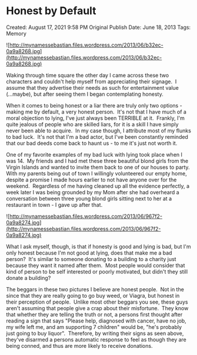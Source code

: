# Honest by Default

Created: August 17, 2021 9:58 PM
Original Publish Date: June 18, 2013
Tags: Memory

![http://mynamessebastian.files.wordpress.com/2013/06/b32ec-0a9a8268.jpg](http://mynamessebastian.files.wordpress.com/2013/06/b32ec-0a9a8268.jpg)

Waking through time square the other day I came across these two characters and couldn't help myself from appreciating their signage.  I assume that they advertise their needs as such for entertainment value (...maybe), but after seeing them I began contemplating honesty.

When it comes to being honest or a liar there are truly only two options - making me by default, a very honest person.  It's not that I have much of a moral objection to lying, I've just always been TERRIBLE at it.  Frankly, I'm quite jealous of people who are skilled liars, for it is a skill I have simply never been able to acquire.  In my case though, I attribute most of my flunks to bad luck.  It's not that I'm a bad actor, but I've been constantly reminded that our bad deeds come back to haunt us - to me it's just not worth it.

One of my favorite examples of my bad luck with lying took place when I was 14.  My friends and I had met these three beautiful blond girls from the Virgin Islands and wanted to invite them back to one of our houses to party.  With my parents being out of town I willingly volunteered our empty home, despite a promise I made hours earlier to not have anyone over for the weekend.  Regardless of me having cleaned up all the evidence perfectly, a week later I was being grounded by my Mom after she had overheard a conversation between three young blond girls sitting next to her at a restaurant in town - I gave up after that.

![http://mynamessebastian.files.wordpress.com/2013/06/967f2-0a9a8274.jpg](http://mynamessebastian.files.wordpress.com/2013/06/967f2-0a9a8274.jpg)

What I ask myself, though, is that if honesty is good and lying is bad, but I'm only honest because I'm not good at lying, does that make me a bad person?  It's similar to someone donating to a building to a charity just because they want it named after them.  Most people would consider that kind of person to be self interested or poorly motivated, but didn't they still donate a building?

The beggars in these two pictures I believe are honest people.  Not in the since that they are really going to go buy weed, or Viagra, but honest in their perception of people.  Unlike most other beggars you see, these guys aren't assuming that people give a crap about their misfortune.  They know that whether they are telling the truth or not, a persons first thought after reading a sign that says "Please help, diagnosed with cancer, have no job, my wife left me, and am supporting 7 children" would be, "he's probably just going to buy liquor".  Therefore, by writing their signs as seen above, they've disarmed a persons automatic response to feel as though they are being conned, and thus are more likely to receive donations.